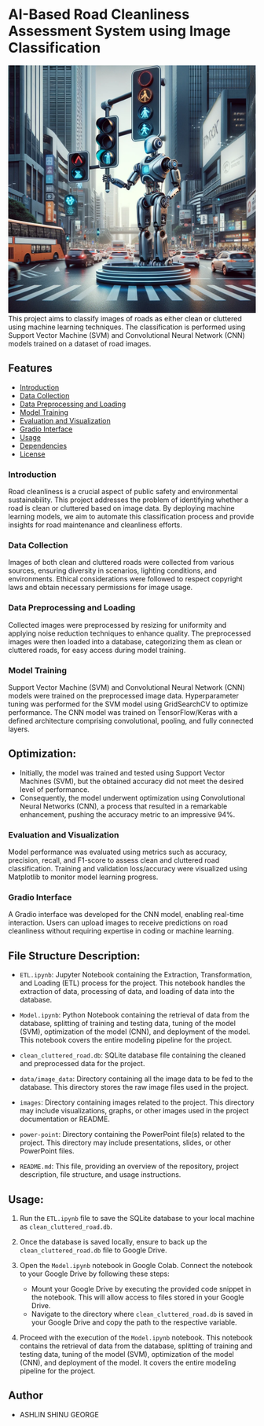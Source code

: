 # AI-Based Road Cleanliness Assessment System using Image  Classification
![AI](images/intro.jpg)
This project aims to classify images of roads as either clean or cluttered using machine learning techniques. The classification is performed using Support Vector Machine (SVM) and Convolutional Neural Network (CNN) models trained on a dataset of road images.

## Features

- [Introduction](#introduction)
- [Data Collection](#data-collection)
- [Data Preprocessing and Loading](#data-preprocessing-and-loading)
- [Model Training](#model-training)
- [Evaluation and Visualization](#evaluation-and-visualization)
- [Gradio Interface](#gradio-interface)
- [Usage](#usage)
- [Dependencies](#dependencies)
- [License](#license)


### Introduction

Road cleanliness is a crucial aspect of public safety and environmental sustainability. This project addresses the problem of identifying whether a road is clean or cluttered based on image data. By deploying machine learning models, we aim to automate this classification process and provide insights for road maintenance and cleanliness efforts.

### Data Collection

Images of both clean and cluttered roads were collected from various sources, ensuring diversity in scenarios, lighting conditions, and environments. Ethical considerations were followed to respect copyright laws and obtain necessary permissions for image usage.

### Data Preprocessing and Loading

Collected images were preprocessed by resizing for uniformity and applying noise reduction techniques to enhance quality. The preprocessed images were then loaded into a database, categorizing them as clean or cluttered roads, for easy access during model training.

### Model Training

Support Vector Machine (SVM) and Convolutional Neural Network (CNN) models were trained on the preprocessed image data. Hyperparameter tuning was performed for the SVM model using GridSearchCV to optimize performance. The CNN model was trained on TensorFlow/Keras with a defined architecture comprising convolutional, pooling, and fully connected layers.

## Optimization:

- Initially, the model was trained and tested using Support Vector Machines (SVM), but the obtained accuracy did not meet the desired level of performance. 
- Consequently, the model underwent optimization using Convolutional Neural Networks (CNN), a process that resulted in a remarkable enhancement, pushing the accuracy metric to an impressive 94%.

### Evaluation and Visualization

Model performance was evaluated using metrics such as accuracy, precision, recall, and F1-score to assess clean and cluttered road classification. Training and validation loss/accuracy were visualized using Matplotlib to monitor model learning progress.

### Gradio Interface

A Gradio interface was developed for the CNN model, enabling real-time interaction. Users can upload images to receive predictions on road cleanliness without requiring expertise in coding or machine learning.

## File Structure Description:

- `ETL.ipynb`: Jupyter Notebook containing the Extraction, Transformation, and Loading (ETL) process for the project. This notebook handles the extraction of data, processing of data, and loading of data into the database.

- `Model.ipynb`: Python Notebook containing the retrieval of data from the database, splitting of training and testing data, tuning of the model (SVM), optimization of the model (CNN), and deployment of the model. This notebook covers the entire modeling pipeline for the project.

- `clean_cluttered_road.db`: SQLite database file containing the cleaned and preprocessed data for the project.

- `data/image_data`: Directory containing all the image data to be fed to the database. This directory stores the raw image files used in the project.

- `images`: Directory containing images related to the project. This directory may include visualizations, graphs, or other images used in the project documentation or README.

- `power-point`: Directory containing the PowerPoint file(s) related to the project. This directory may include presentations, slides, or other PowerPoint files.

- `README.md`: This file, providing an overview of the repository, project description, file structure, and usage instructions.

## Usage:
1. Run the `ETL.ipynb` file to save the SQLite database to your local machine as `clean_cluttered_road.db`. 

2. Once the database is saved locally, ensure to back up the `clean_cluttered_road.db` file to  Google Drive.

3. Open the `Model.ipynb` notebook in Google Colab. Connect the notebook to your Google Drive by following these steps:
    - Mount your Google Drive by executing the provided code snippet in the notebook. This will allow access to files stored in your Google Drive.
    - Navigate to the directory where `clean_cluttered_road.db` is saved in your Google Drive and copy the path to the respective variable.

4. Proceed with the execution of the `Model.ipynb` notebook. This notebook contains the retrieval of data from the database, splitting of training and testing data, tuning of the model (SVM), optimization of the model (CNN), and deployment of the model. It covers the entire modeling pipeline for the project.

## Author

- ASHLIN SHINU GEORGE


